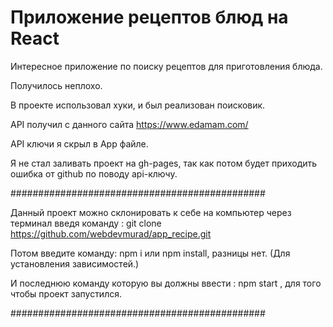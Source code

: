 # Приложение рецептов блюд на React

Интересное приложение по поиску рецептов для приготовления блюда.

Получилось неплохо.

В проекте использовал хуки, и был реализован поисковик. 

API получил с данного сайта https://www.edamam.com/

API ключи я скрыл в App файле. 

Я не стал заливать проект на gh-pages, так как потом будет приходить ошибка от github по поводу api-ключу.

##############################################

Данный проект можно склонировать к себе на компьютер через терминал введя команду : git clone https://github.com/webdevmurad/app_recipe.git

Потом введите команду: npm i или npm install, разницы нет. (Для установления зависимостей.)

И последнюю команду которую вы должны ввести : npm start , для того чтобы проект запустился.

##############################################
